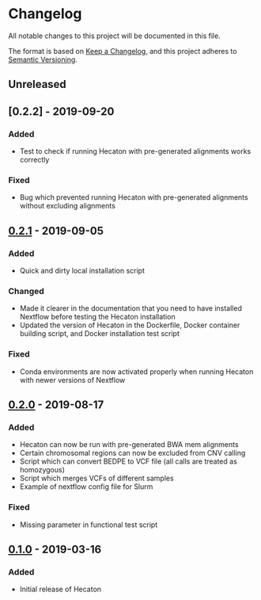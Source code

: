 # Changelog
All notable changes to this project will be documented in this file.

The format is based on [Keep a Changelog](https://keepachangelog.com/en/1.0.0/),
and this project adheres to [Semantic Versioning](https://semver.org/spec/v2.0.0.html).

## Unreleased

## [0.2.2] - 2019-09-20

### Added
- Test to check if running Hecaton with pre-generated alignments works correctly

### Fixed
- Bug which prevented running Hecaton with pre-generated alignments without excluding alignments

## [0.2.1] - 2019-09-05
### Added
- Quick and dirty local installation script

### Changed
- Made it clearer in the documentation that you need to have installed Nextflow before testing the Hecaton installation
- Updated the version of Hecaton in the Dockerfile, Docker container building script, and Docker installation test script

### Fixed
- Conda environments are now activated properly when running Hecaton with newer versions of Nextflow

## [0.2.0] - 2019-08-17
### Added
- Hecaton can now be run with pre-generated BWA mem alignments
- Certain chromosomal regions can now be excluded from CNV calling
- Script which can convert BEDPE to VCF file (all calls are treated as homozygous)
- Script which merges VCFs of different samples
- Example of nextflow config file for Slurm

### Fixed
- Missing parameter in functional test script

## [0.1.0] - 2019-03-16
### Added
- Initial release of Hecaton

[Unreleased]: https://git.wur.nl/bioinformatics/hecaton/compare/v0.2.1...master
[0.2.1]: https://git.wur.nl/bioinformatics/hecaton/tags/v0.2.1
[0.2.0]: https://git.wur.nl/bioinformatics/hecaton/tags/v0.2.0
[0.1.0]: https://git.wur.nl/bioinformatics/hecaton/tags/v0.1.0

